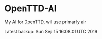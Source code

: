 # OpenTTD-AI
My AI for OpenTTD, will use primarily air

Latest backup: Sun Sep 15 16:08:01 UTC 2019

